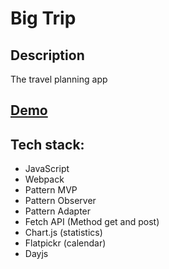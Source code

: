 # Big Trip

## Description

The travel planning app

## [Demo](http://big-trip-rz0r.vercel.app/)

## Tech stack:

- JavaScript
- Webpack
- Pattern MVP
- Pattern Observer
- Pattern Adapter
- Fetch API (Method get and post)
- Chart.js (statistics)
- Flatpickr (calendar)
- Dayjs
